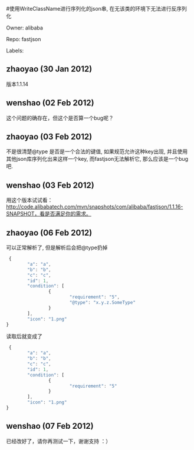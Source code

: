 #使用WriteClassName进行序列化的json串, 在无该类的环境下无法进行反序列化

Owner: alibaba

Repo: fastjson

Labels: 

## zhaoyao (30 Jan 2012)

版本1.1.14


## wenshao (02 Feb 2012)

这个问题的确存在，但这个是否算一个bug呢？


## zhaoyao (03 Feb 2012)

不是很清楚@type 是否是一个合法的键值, 如果规范允许这种key出现, 并且使用其他json库序列化出来这样一个key, 而fastjson无法解析它, 那么应该是一个bug吧.


## wenshao (03 Feb 2012)

用这个版本试试看：http://code.alibabatech.com/mvn/snapshots/com/alibaba/fastjson/1.1.16-SNAPSHOT，看是否满足你的需求。


## zhaoyao (06 Feb 2012)

可以正常解析了, 但是解析后会把@type扔掉

``` javascript
 {
        "a": "a", 
        "b": "b", 
        "c": "c", 
        "id": 1, 
        "condition": [
                {
                        "requirement": "5", 
                        "@type": "x.y.z.SomeType"
                }
        ], 
        "icon": "1.png"
}
```

读取后就变成了

``` javascript
 {
        "a": "a", 
        "b": "b", 
        "c": "c", 
        "id": 1, 
        "condition": [
                {
                        "requirement": "5"
                }
        ], 
        "icon": "1.png"
}
```


## wenshao (07 Feb 2012)

已经改好了，请你再测试一下，谢谢支持 ：）


